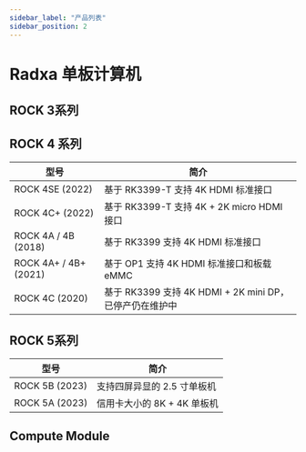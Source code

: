 ```yaml
---
sidebar_label: "产品列表"
sidebar_position: 2
---
```


# Radxa 单板计算机

## ROCK 3系列

## ROCK 4 系列

| 型号                  | 简介                                                    |
| --------------------- | ------------------------------------------------------- |
| ROCK 4SE (2022)       | 基于 RK3399-T 支持 4K HDMI 标准接口                     |
| ROCK 4C+ (2022)       | 基于 RK3399-T 支持 4K + 2K micro HDMI 接口              |
| ROCK 4A / 4B (2018)   | 基于 RK3399 支持 4K HDMI 标准接口                       |
| ROCK 4A+ / 4B+ (2021) | 基于 OP1 支持 4K HDMI 标准接口和板载 eMMC               |
| ROCK 4C (2020)        | 基于 RK3399 支持 4K HDMI + 2K mini DP，已停产仍在维护中 |

## ROCK 5系列

| 型号           | 简介                        |
| -------------- | --------------------------- |
| ROCK 5B (2023) | 支持四屏异显的 2.5 寸单板机 |
| ROCK 5A (2023) | 信用卡大小的 8K + 4K 单板机 |

## Compute Module
